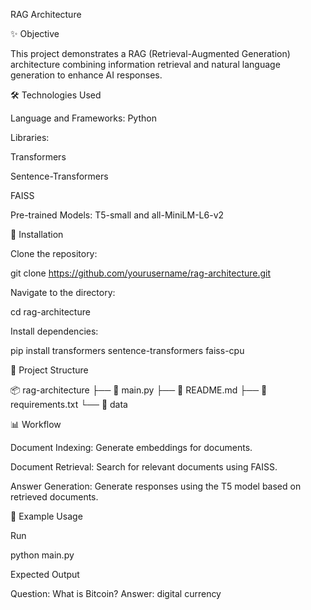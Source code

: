 RAG Architecture

 

✨ Objective

This project demonstrates a RAG (Retrieval-Augmented Generation) architecture combining information retrieval and natural language generation to enhance AI responses.

🛠️ Technologies Used

Language and Frameworks: Python

Libraries:

Transformers

Sentence-Transformers

FAISS

Pre-trained Models: T5-small and all-MiniLM-L6-v2

📜 Installation

Clone the repository:

git clone https://github.com/yourusername/rag-architecture.git

Navigate to the directory:

cd rag-architecture

Install dependencies:

pip install transformers sentence-transformers faiss-cpu

📂 Project Structure

📦 rag-architecture
├── 📄 main.py
├── 📄 README.md
├── 📄 requirements.txt
└── 📂 data

📊 Workflow

Document Indexing: Generate embeddings for documents.

Document Retrieval: Search for relevant documents using FAISS.

Answer Generation: Generate responses using the T5 model based on retrieved documents.

📖 Example Usage

Run

python main.py

Expected Output

Question: What is Bitcoin?
Answer: digital currency
